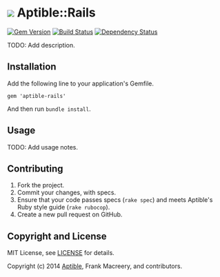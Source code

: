 # ![](https://raw.github.com/aptible/straptible/master/lib/straptible/rails/templates/public.api/icon-60px.png) Aptible::Rails

[![Gem Version](https://badge.fury.io/rb/aptible-rails.png)](https://rubygems.org/gems/aptible-rails)
[![Build Status](https://travis-ci.org/aptible/aptible-rails.png?branch=master)](https://travis-ci.org/aptible/aptible-rails)
[![Dependency Status](https://gemnasium.com/aptible/aptible-rails.png)](https://gemnasium.com/aptible/aptible-rails)

TODO: Add description.

## Installation

Add the following line to your application's Gemfile.

    gem 'aptible-rails'

And then run `bundle install`.

## Usage

TODO: Add usage notes.

## Contributing

1. Fork the project.
1. Commit your changes, with specs.
1. Ensure that your code passes specs (`rake spec`) and meets Aptible's Ruby style guide (`rake rubocop`).
1. Create a new pull request on GitHub.

## Copyright and License

MIT License, see [LICENSE](LICENSE.md) for details.

Copyright (c) 2014 [Aptible](https://www.aptible.com), Frank Macreery, and contributors.
